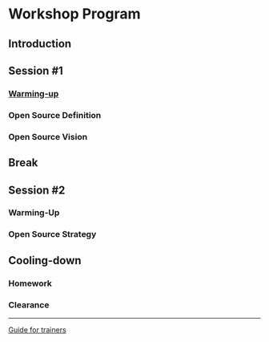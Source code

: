 # Workshop Program
## Introduction
## Session #1
### [Warming-up](warm-up.html)
### Open Source Definition
### Open Source Vision

## Break

## Session #2
### Warming-Up
### Open Source Strategy

## Cooling-down
### Homework
### Clearance
---
[Guide for trainers](trainers/workshop_preperations.html)